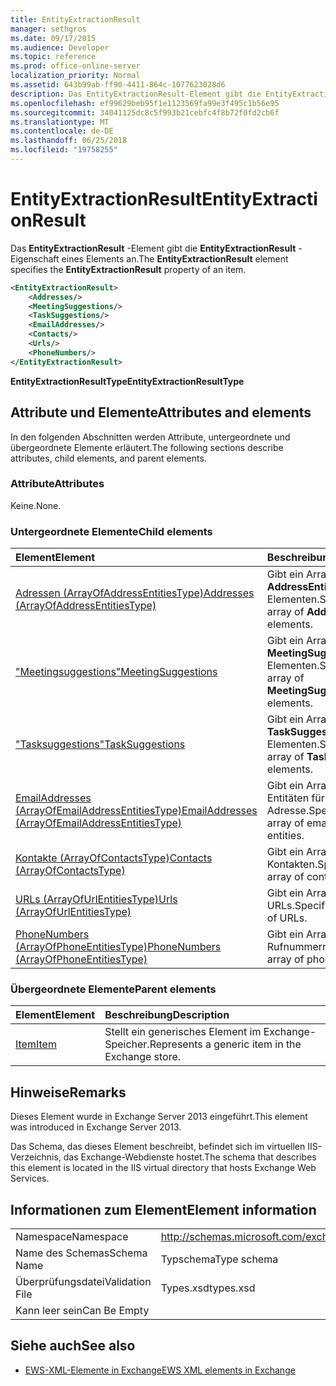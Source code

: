 ```yaml
---
title: EntityExtractionResult
manager: sethgros
ms.date: 09/17/2015
ms.audience: Developer
ms.topic: reference
ms.prod: office-online-server
localization_priority: Normal
ms.assetid: 643b99ab-ff90-4411-864c-1077623028d6
description: Das EntityExtractionResult-Element gibt die EntityExtractionResult-Eigenschaft eines Elements an.
ms.openlocfilehash: ef99629beb95f1e1123569fa99e3f495c1b56e95
ms.sourcegitcommit: 34041125dc8c5f993b21cebfc4f8b72f0fd2cb6f
ms.translationtype: MT
ms.contentlocale: de-DE
ms.lasthandoff: 06/25/2018
ms.locfileid: "19758255"
---
```

# <a name="entityextractionresult"></a><span data-ttu-id="2c110-103">EntityExtractionResult</span><span class="sxs-lookup"><span data-stu-id="2c110-103">EntityExtractionResult</span></span>

<span data-ttu-id="2c110-104">Das **EntityExtractionResult** -Element gibt die **EntityExtractionResult** -Eigenschaft eines Elements an.</span><span class="sxs-lookup"><span data-stu-id="2c110-104">The **EntityExtractionResult** element specifies the **EntityExtractionResult** property of an item.</span></span> 
  
```XML
<EntityExtractionResult>
    <Addresses/>
    <MeetingSuggestions/>
    <TaskSuggestions/>
    <EmailAddresses/>
    <Contacts/>
    <Urls/>
    <PhoneNumbers/>
</EntityExtractionResult>
```

 <span data-ttu-id="2c110-105">**EntityExtractionResultType**</span><span class="sxs-lookup"><span data-stu-id="2c110-105">**EntityExtractionResultType**</span></span>
## <a name="attributes-and-elements"></a><span data-ttu-id="2c110-106">Attribute und Elemente</span><span class="sxs-lookup"><span data-stu-id="2c110-106">Attributes and elements</span></span>

<span data-ttu-id="2c110-107">In den folgenden Abschnitten werden Attribute, untergeordnete und übergeordnete Elemente erläutert.</span><span class="sxs-lookup"><span data-stu-id="2c110-107">The following sections describe attributes, child elements, and parent elements.</span></span>
  
### <a name="attributes"></a><span data-ttu-id="2c110-108">Attribute</span><span class="sxs-lookup"><span data-stu-id="2c110-108">Attributes</span></span>

<span data-ttu-id="2c110-109">Keine.</span><span class="sxs-lookup"><span data-stu-id="2c110-109">None.</span></span>
  
### <a name="child-elements"></a><span data-ttu-id="2c110-110">Untergeordnete Elemente</span><span class="sxs-lookup"><span data-stu-id="2c110-110">Child elements</span></span>

|<span data-ttu-id="2c110-111">**Element**</span><span class="sxs-lookup"><span data-stu-id="2c110-111">**Element**</span></span>|<span data-ttu-id="2c110-112">**Beschreibung**</span><span class="sxs-lookup"><span data-stu-id="2c110-112">**Description**</span></span>|
|:-----|:-----|
|[<span data-ttu-id="2c110-113">Adressen (ArrayOfAddressEntitiesType)</span><span class="sxs-lookup"><span data-stu-id="2c110-113">Addresses (ArrayOfAddressEntitiesType)</span></span>](addresses-arrayofaddressentitiestype.md) <br/> |<span data-ttu-id="2c110-114">Gibt ein Array von **AddressEntity** -Elementen.</span><span class="sxs-lookup"><span data-stu-id="2c110-114">Specifies an array of **AddressEntity** elements.</span></span>  <br/> |
|[<span data-ttu-id="2c110-115">"Meetingsuggestions"</span><span class="sxs-lookup"><span data-stu-id="2c110-115">MeetingSuggestions</span></span>](meetingsuggestions.md) <br/> |<span data-ttu-id="2c110-116">Gibt ein Array von **MeetingSuggestion** -Elementen.</span><span class="sxs-lookup"><span data-stu-id="2c110-116">Specifies an array of **MeetingSuggestion** elements.</span></span>  <br/> |
|[<span data-ttu-id="2c110-117">"Tasksuggestions"</span><span class="sxs-lookup"><span data-stu-id="2c110-117">TaskSuggestions</span></span>](tasksuggestions.md) <br/> |<span data-ttu-id="2c110-118">Gibt ein Array von **TaskSuggestion** -Elementen.</span><span class="sxs-lookup"><span data-stu-id="2c110-118">Specifies an array of **TaskSuggestion** elements.</span></span>  <br/> |
|[<span data-ttu-id="2c110-119">EmailAddresses (ArrayOfEmailAddressEntitiesType)</span><span class="sxs-lookup"><span data-stu-id="2c110-119">EmailAddresses (ArrayOfEmailAddressEntitiesType)</span></span>](emailaddresses-arrayofemailaddressentitiestype.md) <br/> |<span data-ttu-id="2c110-120">Gibt ein Array von Entitäten für e-Mail-Adresse.</span><span class="sxs-lookup"><span data-stu-id="2c110-120">Specifies an array of email address entities.</span></span>  <br/> |
|[<span data-ttu-id="2c110-121">Kontakte (ArrayOfContactsType)</span><span class="sxs-lookup"><span data-stu-id="2c110-121">Contacts (ArrayOfContactsType)</span></span>](contacts-arrayofcontactstype.md) <br/> |<span data-ttu-id="2c110-122">Gibt ein Array von Kontakten.</span><span class="sxs-lookup"><span data-stu-id="2c110-122">Specifies an array of contacts.</span></span>  <br/> |
|[<span data-ttu-id="2c110-123">URLs (ArrayOfUrlEntitiesType)</span><span class="sxs-lookup"><span data-stu-id="2c110-123">Urls (ArrayOfUrlEntitiesType)</span></span>](urls-arrayofurlentitiestype.md) <br/> |<span data-ttu-id="2c110-124">Gibt ein Array von URLs.</span><span class="sxs-lookup"><span data-stu-id="2c110-124">Specifies an array of URLs.</span></span>  <br/> |
|[<span data-ttu-id="2c110-125">PhoneNumbers (ArrayOfPhoneEntitiesType)</span><span class="sxs-lookup"><span data-stu-id="2c110-125">PhoneNumbers (ArrayOfPhoneEntitiesType)</span></span>](phonenumbers-arrayofphoneentitiestype.md) <br/> |<span data-ttu-id="2c110-126">Gibt ein Array von Rufnummern.</span><span class="sxs-lookup"><span data-stu-id="2c110-126">Specifies an array of phone numbers.</span></span>  <br/> |
   
### <a name="parent-elements"></a><span data-ttu-id="2c110-127">Übergeordnete Elemente</span><span class="sxs-lookup"><span data-stu-id="2c110-127">Parent elements</span></span>

|<span data-ttu-id="2c110-128">**Element**</span><span class="sxs-lookup"><span data-stu-id="2c110-128">**Element**</span></span>|<span data-ttu-id="2c110-129">**Beschreibung**</span><span class="sxs-lookup"><span data-stu-id="2c110-129">**Description**</span></span>|
|:-----|:-----|
|[<span data-ttu-id="2c110-130">Item</span><span class="sxs-lookup"><span data-stu-id="2c110-130">Item</span></span>](item.md) <br/> |<span data-ttu-id="2c110-131">Stellt ein generisches Element im Exchange-Speicher.</span><span class="sxs-lookup"><span data-stu-id="2c110-131">Represents a generic item in the Exchange store.</span></span>  <br/> |
   
## <a name="remarks"></a><span data-ttu-id="2c110-132">Hinweise</span><span class="sxs-lookup"><span data-stu-id="2c110-132">Remarks</span></span>

<span data-ttu-id="2c110-133">Dieses Element wurde in Exchange Server 2013 eingeführt.</span><span class="sxs-lookup"><span data-stu-id="2c110-133">This element was introduced in Exchange Server 2013.</span></span>
  
<span data-ttu-id="2c110-134">Das Schema, das dieses Element beschreibt, befindet sich im virtuellen IIS-Verzeichnis, das Exchange-Webdienste hostet.</span><span class="sxs-lookup"><span data-stu-id="2c110-134">The schema that describes this element is located in the IIS virtual directory that hosts Exchange Web Services.</span></span>
  
## <a name="element-information"></a><span data-ttu-id="2c110-135">Informationen zum Element</span><span class="sxs-lookup"><span data-stu-id="2c110-135">Element information</span></span>

|||
|:-----|:-----|
|<span data-ttu-id="2c110-136">Namespace</span><span class="sxs-lookup"><span data-stu-id="2c110-136">Namespace</span></span>  <br/> |http://schemas.microsoft.com/exchange/services/2006/types  <br/> |
|<span data-ttu-id="2c110-137">Name des Schemas</span><span class="sxs-lookup"><span data-stu-id="2c110-137">Schema Name</span></span>  <br/> |<span data-ttu-id="2c110-138">Typschema</span><span class="sxs-lookup"><span data-stu-id="2c110-138">Type schema</span></span>  <br/> |
|<span data-ttu-id="2c110-139">Überprüfungsdatei</span><span class="sxs-lookup"><span data-stu-id="2c110-139">Validation File</span></span>  <br/> |<span data-ttu-id="2c110-140">Types.xsd</span><span class="sxs-lookup"><span data-stu-id="2c110-140">types.xsd</span></span>  <br/> |
|<span data-ttu-id="2c110-141">Kann leer sein</span><span class="sxs-lookup"><span data-stu-id="2c110-141">Can Be Empty</span></span>  <br/> ||
   
## <a name="see-also"></a><span data-ttu-id="2c110-142">Siehe auch</span><span class="sxs-lookup"><span data-stu-id="2c110-142">See also</span></span>



- [<span data-ttu-id="2c110-143">EWS-XML-Elemente in Exchange</span><span class="sxs-lookup"><span data-stu-id="2c110-143">EWS XML elements in Exchange</span></span>](ews-xml-elements-in-exchange.md)

